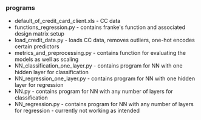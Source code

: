 ### programs
- default_of_credit_card_client.xls	 - CC data
- functions_regression.py			-	contains franke's function and associated design matrix setup 
- load_credit_data.py			-	loads CC data, removes outliers, one-hot encodes certain predictors
- metrics_and_preprocessing.py		-	contains function for evaluating the models as well as scaling
- NN_classification_one_layer.py		-	contains program for NN with one hidden layer for classification
- NN_regression_one_layer.py		-	contains program for NN with one hidden layer for regression
- NN.py				-		contains program for NN with any number of layers for classification
- NN_regression.py			-	contains program for NN with any number of layers for regression  - currently not working as intended
